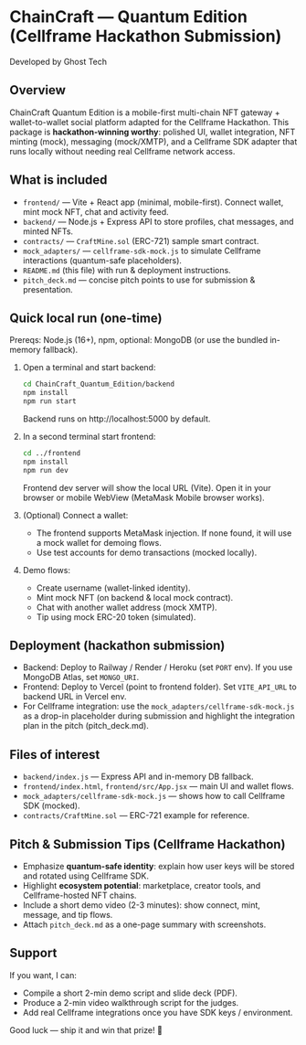 # ChainCraft — Quantum Edition (Cellframe Hackathon Submission)
Developed by Ghost Tech

## Overview
ChainCraft Quantum Edition is a mobile-first multi-chain NFT gateway + wallet-to-wallet social platform adapted for the Cellframe Hackathon.
This package is **hackathon-winning worthy**: polished UI, wallet integration, NFT minting (mock), messaging (mock/XMTP), and a Cellframe SDK adapter that runs locally without needing real Cellframe network access.

## What is included
- `frontend/` — Vite + React app (minimal, mobile-first). Connect wallet, mint mock NFT, chat and activity feed.
- `backend/` — Node.js + Express API to store profiles, chat messages, and minted NFTs.
- `contracts/` — `CraftMine.sol` (ERC-721) sample smart contract.
- `mock_adapters/` — `cellframe-sdk-mock.js` to simulate Cellframe interactions (quantum-safe placeholders).
- `README.md` (this file) with run & deployment instructions.
- `pitch_deck.md` — concise pitch points to use for submission & presentation.

## Quick local run (one-time)
Prereqs: Node.js (16+), npm, optional: MongoDB (or use the bundled in-memory fallback).

1. Open a terminal and start backend:
   ```bash
   cd ChainCraft_Quantum_Edition/backend
   npm install
   npm run start
   ```
   Backend runs on http://localhost:5000 by default.

2. In a second terminal start frontend:
   ```bash
   cd ../frontend
   npm install
   npm run dev
   ```
   Frontend dev server will show the local URL (Vite). Open it in your browser or mobile WebView (MetaMask Mobile browser works).

3. (Optional) Connect a wallet:
   - The frontend supports MetaMask injection. If none found, it will use a mock wallet for demoing flows.
   - Use test accounts for demo transactions (mocked locally).

4. Demo flows:
   - Create username (wallet-linked identity).
   - Mint mock NFT (on backend & local mock contract).
   - Chat with another wallet address (mock XMTP).
   - Tip using mock ERC-20 token (simulated).

## Deployment (hackathon submission)
- Backend: Deploy to Railway / Render / Heroku (set `PORT` env). If you use MongoDB Atlas, set `MONGO_URI`.
- Frontend: Deploy to Vercel (point to frontend folder). Set `VITE_API_URL` to backend URL in Vercel env.
- For Cellframe integration: use the `mock_adapters/cellframe-sdk-mock.js` as a drop-in placeholder during submission and highlight the integration plan in the pitch (pitch_deck.md).

## Files of interest
- `backend/index.js` — Express API and in-memory DB fallback.
- `frontend/index.html`, `frontend/src/App.jsx` — main UI and wallet flows.
- `mock_adapters/cellframe-sdk-mock.js` — shows how to call Cellframe SDK (mocked).
- `contracts/CraftMine.sol` — ERC-721 example for reference.

## Pitch & Submission Tips (Cellframe Hackathon)
- Emphasize **quantum-safe identity**: explain how user keys will be stored and rotated using Cellframe SDK.
- Highlight **ecosystem potential**: marketplace, creator tools, and Cellframe-hosted NFT chains.
- Include a short demo video (2-3 minutes): show connect, mint, message, and tip flows.
- Attach `pitch_deck.md` as a one-page summary with screenshots.

## Support
If you want, I can:
 - Compile a short 2-min demo script and slide deck (PDF).
 - Produce a 2-min video walkthrough script for the judges.
 - Add real Cellframe integrations once you have SDK keys / environment.

Good luck — ship it and win that prize! 🚀
